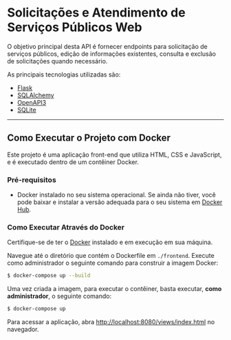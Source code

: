 # Solicitações e Atendimento de Serviços Públicos Web

O objetivo principal desta API é fornecer endpoints para solicitação de serviços públicos, edição de informações existentes, consulta e exclusão de solicitações quando necessário.

As principais tecnologias utilizadas são:

- [Flask](https://flask.palletsprojects.com/en/2.3.x/)
- [SQLAlchemy](https://www.sqlalchemy.org/)
- [OpenAPI3](https://swagger.io/specification/)
- [SQLite](https://www.sqlite.org/index.html)

---

## Como Executar o Projeto com Docker

Este projeto é uma aplicação front-end que utiliza HTML, CSS e JavaScript, e é executado dentro de um contêiner Docker.

### Pré-requisitos

- Docker instalado no seu sistema operacional. Se ainda não tiver, você pode baixar e instalar a versão adequada para o seu sistema em [Docker Hub](https://hub.docker.com/).

### Como Executar Através do Docker

Certifique-se de ter o [Docker](https://docs.docker.com/engine/install/) instalado e em execução em sua máquina.

Navegue até o diretório que contém o Dockerfile em `./frontend`. Execute como administrador o seguinte comando para construir a imagem Docker:

```bash
$ docker-compose up --build
```

Uma vez criada a imagem, para executar o contêiner, basta executar, **como administrador**, o seguinte comando:

```bash
$ docker-compose up
```

Para acessar a aplicação, abra [http://localhost:8080/views/index.html](http://localhost:8080/views/index.html) no navegador.